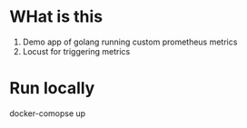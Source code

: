 # WHat is this
1. Demo app of golang running custom prometheus metrics
2. Locust for triggering metrics

# Run locally
docker-comopse up 

